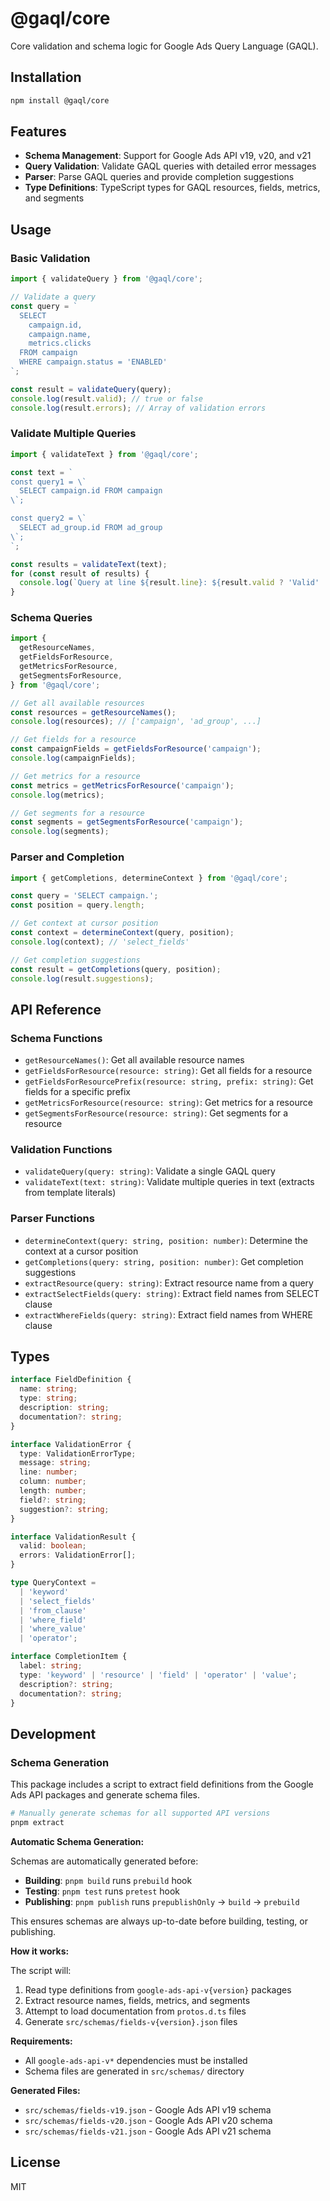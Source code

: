 # @gaql/core

Core validation and schema logic for Google Ads Query Language (GAQL).

## Installation

```bash
npm install @gaql/core
```

## Features

- **Schema Management**: Support for Google Ads API v19, v20, and v21
- **Query Validation**: Validate GAQL queries with detailed error messages
- **Parser**: Parse GAQL queries and provide completion suggestions
- **Type Definitions**: TypeScript types for GAQL resources, fields, metrics, and segments

## Usage

### Basic Validation

```typescript
import { validateQuery } from '@gaql/core';

// Validate a query
const query = `
  SELECT
    campaign.id,
    campaign.name,
    metrics.clicks
  FROM campaign
  WHERE campaign.status = 'ENABLED'
`;

const result = validateQuery(query);
console.log(result.valid); // true or false
console.log(result.errors); // Array of validation errors
```

### Validate Multiple Queries

```typescript
import { validateText } from '@gaql/core';

const text = `
const query1 = \`
  SELECT campaign.id FROM campaign
\`;

const query2 = \`
  SELECT ad_group.id FROM ad_group
\`;
`;

const results = validateText(text);
for (const result of results) {
  console.log(`Query at line ${result.line}: ${result.valid ? 'Valid' : 'Invalid'}`);
}
```

### Schema Queries

```typescript
import {
  getResourceNames,
  getFieldsForResource,
  getMetricsForResource,
  getSegmentsForResource,
} from '@gaql/core';

// Get all available resources
const resources = getResourceNames();
console.log(resources); // ['campaign', 'ad_group', ...]

// Get fields for a resource
const campaignFields = getFieldsForResource('campaign');
console.log(campaignFields);

// Get metrics for a resource
const metrics = getMetricsForResource('campaign');
console.log(metrics);

// Get segments for a resource
const segments = getSegmentsForResource('campaign');
console.log(segments);
```

### Parser and Completion

```typescript
import { getCompletions, determineContext } from '@gaql/core';

const query = 'SELECT campaign.';
const position = query.length;

// Get context at cursor position
const context = determineContext(query, position);
console.log(context); // 'select_fields'

// Get completion suggestions
const result = getCompletions(query, position);
console.log(result.suggestions);
```

## API Reference

### Schema Functions

- `getResourceNames()`: Get all available resource names
- `getFieldsForResource(resource: string)`: Get all fields for a resource
- `getFieldsForResourcePrefix(resource: string, prefix: string)`: Get fields for a specific prefix
- `getMetricsForResource(resource: string)`: Get metrics for a resource
- `getSegmentsForResource(resource: string)`: Get segments for a resource

### Validation Functions

- `validateQuery(query: string)`: Validate a single GAQL query
- `validateText(text: string)`: Validate multiple queries in text (extracts from template literals)

### Parser Functions

- `determineContext(query: string, position: number)`: Determine the context at a cursor position
- `getCompletions(query: string, position: number)`: Get completion suggestions
- `extractResource(query: string)`: Extract resource name from a query
- `extractSelectFields(query: string)`: Extract field names from SELECT clause
- `extractWhereFields(query: string)`: Extract field names from WHERE clause

## Types

```typescript
interface FieldDefinition {
  name: string;
  type: string;
  description: string;
  documentation?: string;
}

interface ValidationError {
  type: ValidationErrorType;
  message: string;
  line: number;
  column: number;
  length: number;
  field?: string;
  suggestion?: string;
}

interface ValidationResult {
  valid: boolean;
  errors: ValidationError[];
}

type QueryContext =
  | 'keyword'
  | 'select_fields'
  | 'from_clause'
  | 'where_field'
  | 'where_value'
  | 'operator';

interface CompletionItem {
  label: string;
  type: 'keyword' | 'resource' | 'field' | 'operator' | 'value';
  description?: string;
  documentation?: string;
}
```

## Development

### Schema Generation

This package includes a script to extract field definitions from the Google Ads API packages and generate schema files.

```bash
# Manually generate schemas for all supported API versions
pnpm extract
```

**Automatic Schema Generation:**

Schemas are automatically generated before:

- **Building**: `pnpm build` runs `prebuild` hook
- **Testing**: `pnpm test` runs `pretest` hook
- **Publishing**: `pnpm publish` runs `prepublishOnly` → `build` → `prebuild`

This ensures schemas are always up-to-date before building, testing, or publishing.

**How it works:**

The script will:

1. Read type definitions from `google-ads-api-v{version}` packages
2. Extract resource names, fields, metrics, and segments
3. Attempt to load documentation from `protos.d.ts` files
4. Generate `src/schemas/fields-v{version}.json` files

**Requirements:**

- All `google-ads-api-v*` dependencies must be installed
- Schema files are generated in `src/schemas/` directory

**Generated Files:**

- `src/schemas/fields-v19.json` - Google Ads API v19 schema
- `src/schemas/fields-v20.json` - Google Ads API v20 schema
- `src/schemas/fields-v21.json` - Google Ads API v21 schema

## License

MIT
